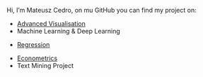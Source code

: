 Hi, I’m Mateusz Cedro, on mu GitHub you can find my project on:

- [Advanced Visualisation](https://github.com/mateuszcedro/mateuszcedro/blob/main/Advanced%20Visualisation.md)
- Machine Learning & Deep Learning
* [Regression](https://github.com/mateuszcedro/mateuszcedro/blob/main/Machine%20Learning%20%26%20Deep%20Learning%20-%20Regression.pdf)
- [Econometrics](https://github.com/mateuszcedro/mateuszcedro/blob/main/Econometrics.ipynb)
- Text Mining Project


<!---
mateuszcedro/mateuszcedro is a ✨ special ✨ repository because its `README.md` (this file) appears on your GitHub profile.
You can click the Preview link to take a look at your changes.
--->
